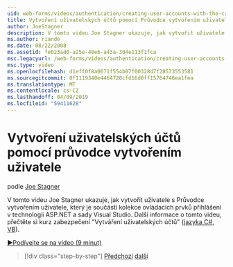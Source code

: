 ```yaml
---
uid: web-forms/videos/authentication/creating-user-accounts-with-the-create-user-wizard
title: Vytvoření uživatelských účtů pomocí Průvodce vytvořením uživatele | Dokumentace Microsoftu
author: JoeStagner
description: V tomto videu Joe Stagner ukazuje, jak vytvořit uživatele s Průvodce vytvořením uživatele, který je součástí kolekce ovládacích prvků přihlášení v technologii ASP.NET a sady Visual Studio. F....
ms.author: riande
ms.date: 08/22/2008
ms.assetid: fe023ad0-a25e-48e6-a43a-304e113f1fca
msc.legacyurl: /web-forms/videos/authentication/creating-user-accounts-with-the-create-user-wizard
msc.type: video
ms.openlocfilehash: d1eff0f8a0671f554b07f00328d7f28573553581
ms.sourcegitcommit: 0f1119340e4464720cfd16d0ff15764746ea1fea
ms.translationtype: MT
ms.contentlocale: cs-CZ
ms.lasthandoff: 04/09/2019
ms.locfileid: "59411628"
---
```

# <a name="creating-user-accounts-with-the-create-user-wizard"></a>Vytvoření uživatelských účtů pomocí průvodce vytvořením uživatele

podle [Joe Stagner](https://github.com/JoeStagner)

V tomto videu Joe Stagner ukazuje, jak vytvořit uživatele s Průvodce vytvořením uživatele, který je součástí kolekce ovládacích prvků přihlášení v technologii ASP.NET a sady Visual Studio. Další informace o tomto videu, přečtěte si kurz zabezpečení "Vytváření uživatelských účtů" ([jazyka C#](../../overview/older-versions-security/membership/creating-user-accounts-cs.md), [VB](../../overview/older-versions-security/membership/creating-user-accounts-vb.md)).

[&#9654;Podívejte se na video (9 minut)](https://channel9.msdn.com/Blogs/ASP-NET-Site-Videos/creating-user-accounts-with-the-create-user-wizard)

> [!div class="step-by-step"]
> [Předchozí](changing-membership-settings-in-the-default-membership-schema.md)
> [další](creating-user-accounts-programmatically.md)
